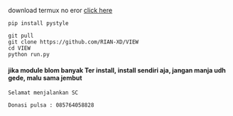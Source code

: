 download termux no eror [click here](https://f-droid.org/en/packages/com.termux/)
````
pip install pystyle
````
````
git pull
git clone https://github.com/RIAN-XD/VIEW
cd VIEW
python run.py
````
#### jika module blom banyak Ter install, install sendiri aja, jangan manja udh gede, malu sama jembut
``
Selamat menjalankan SC
``

``
Donasi pulsa : 085764058828
``
